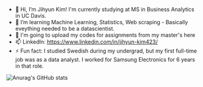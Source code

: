 - 👋 Hi, I’m Jihyun Kim! I'm currently studying at MS in Business Analytics in UC Davis.
- 🌱 I’m learning Machine Learning, Statistics, Web scraping - Basically eveything needed to be a datascientist.
- 💞️ I'm going to upload my codes for assignments from my master's here 
- 📫 LinkedIn: https://www.linkedin.com/in/jihyun-kim423/
- ⚡ Fun fact: I studied Swedish during my undergrad, but my first full-time job was as a data analyst. I worked for Samsung Electronics for 6 years in that role.

<!---
JihyunKim423/JihyunKim423 is a ✨ special ✨ repository because its `README.md` (this file) appears on your GitHub profile.
You can click the Preview link to take a look at your changes.
--->

![Anurag's GitHub stats](https://github-readme-stats.vercel.app/api?username=JihyunKim423&show_icons=true&theme=radical)
